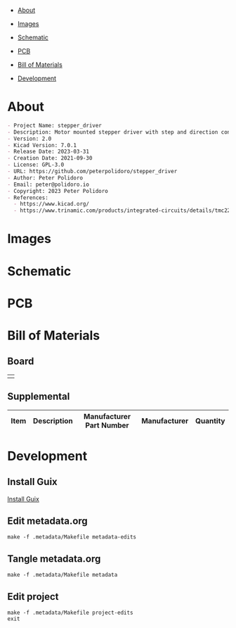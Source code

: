 - [About](#org375fc71)
- [Images](#org3c34c83)
- [Schematic](#orga205052)
- [PCB](#org31c700d)
- [Bill of Materials](#orgf8d1b44)
- [Development](#orgabc2d11)

    <!-- This file is generated automatically from metadata -->
    <!-- File edits may be overwritten! -->


<a id="org375fc71"></a>

# About

```markdown
- Project Name: stepper_driver
- Description: Motor mounted stepper driver with step and direction controls and a UART interface.
- Version: 2.0
- Kicad Version: 7.0.1
- Release Date: 2023-03-31
- Creation Date: 2021-09-30
- License: GPL-3.0
- URL: https://github.com/peterpolidoro/stepper_driver
- Author: Peter Polidoro
- Email: peter@polidoro.io
- Copyright: 2023 Peter Polidoro
- References:
  - https://www.kicad.org/
  - https://www.trinamic.com/products/integrated-circuits/details/tmc2209-la/
```


<a id="org3c34c83"></a>

# Images


<a id="orga205052"></a>

# Schematic


<a id="org31c700d"></a>

# PCB


<a id="orgf8d1b44"></a>

# Bill of Materials


## Board

|    |
|--- |
|  |


## Supplemental

| Item | Description | Manufacturer Part Number | Manufacturer | Quantity |
|---- |----------- |------------------------ |------------ |-------- |


<a id="orgabc2d11"></a>

# Development


## Install Guix

[Install Guix](https://guix.gnu.org/manual/en/html_node/Binary-Installation.html)


## Edit metadata.org

    make -f .metadata/Makefile metadata-edits


## Tangle metadata.org

    make -f .metadata/Makefile metadata


## Edit project

    make -f .metadata/Makefile project-edits
    exit